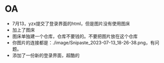 # OA
- 7月13，yzx提交了登录界面的html，但是图片没有使用图床
- 加上了图床
- 图床单独建一个仓库，仓库不要钱的。不要把图片放在这个仓库
- 你图片的连接都是：./image/Snipaste_2023-07-13_18-26-38.png，有问题。
- 添加了一份新的登录界面，超酷的
